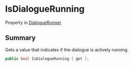 # IsDialogueRunning

Property in [DialogueRunner](yarn.unity.dialoguerunner.md)

## Summary

Gets a value that indicates if the dialogue is actively running.

```csharp
public bool IsDialogueRunning { get };
```
